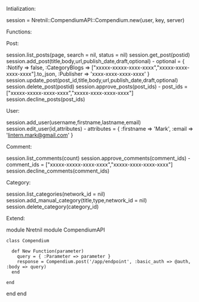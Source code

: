 Intialization:

session = Nretnil::CompendiumAPI::Compendium.new(user, key, server)

Functions:

Post:

session.list_posts(page, search = nil, status = nil)
session.get_post(postid)
session.add_post(title,body,url,publish_date,draft,optional) - optional = { :Notify => false, :CategoryBlogs => ["xxxxx-xxxxx-xxxx-xxxx","xxxxx-xxxx-xxxx-xxxx"].to_json, :Publisher => 'xxxx-xxxx-xxxx-xxxx' }
session.update_post(post_id,title,body,url,publish_date,draft,optional)
session.delete_post(postid)
session.approve_posts(post_ids) - post_ids = ["xxxxx-xxxxx-xxxx-xxxx","xxxxx-xxxx-xxxx-xxxx"]
session.decline_posts(post_ids)

User:

session.add_user(username,firstname,lastname,email)
session.edit_user(id,attributes) - attributes = { :firstname => 'Mark', :email => 'lintern.mark@gmail.com' }


Comment:

session.list_comments(count)
session.approve_comments(comment_ids) - comment_ids = ["xxxxx-xxxxx-xxxx-xxxx","xxxxx-xxxx-xxxx-xxxx"]
session.decline_comments(comment_ids)


Category:

session.list_categories(network_id = nil)
session.add_manual_category(title,type,network_id = nil)
session.delete_category(category_id)




Extend:

module Nretnil
  module CompendiumAPI

    class Compendium

      def New Function(parameter)
        query = { :Parameter => parameter }
        response = Compendium.post('/app/endpoint', :basic_auth => @auth, :body => query)
      end
    
    end

  end
end